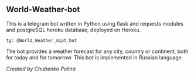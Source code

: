 ## World-Weather-bot

This is a telegram bot written in Python using flask and requests modules and 
postgreSQL heroku database, deployed on Heroku.

```
tg: @World_Weather_mipt_bot
```

The bot provides a weather forecast for any city, country or continent, 
both for today and for tomorrow. This bot is implemented in Russian language.

_Created by Chubenko Polina_